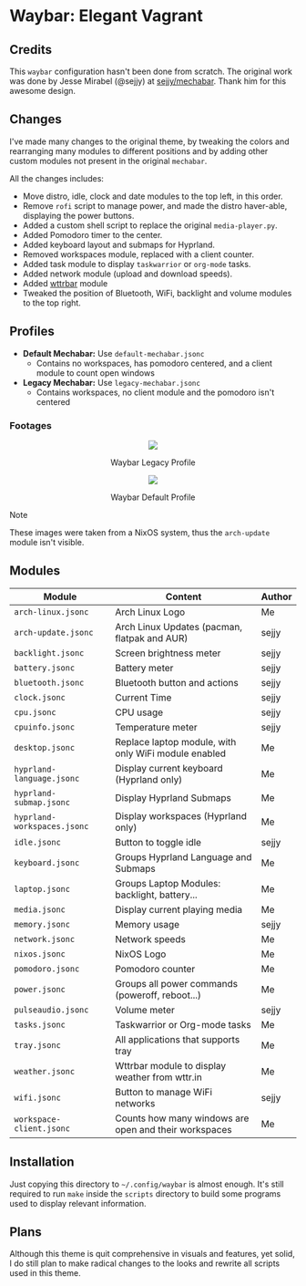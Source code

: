 # Waybar: Elegant Vagrant

## Credits

This `waybar` configuration hasn't been done from scratch. The original work was done by Jesse Mirabel (@sejjy) at [sejjy/mechabar](https://github.com/sejjy/mechabar). Thank him for this awesome design.

## Changes

I've made many changes to the original theme, by tweaking the colors and rearranging many modules to different positions and by adding other custom modules not present in the original `mechabar`.

All the changes includes:

- Move distro, idle, clock and date modules to the top left, in this order.
- Remove `rofi` script to manage power, and made the distro haver-able, displaying the power buttons.
- Added a custom shell script to replace the original `media-player.py`.
- Added Pomodoro timer to the center.
- Added keyboard layout and submaps for Hyprland.
- Removed workspaces module, replaced with a client counter.
- Added task module to display `taskwarrior` or `org-mode` tasks.
- Added network module (upload and download speeds).
- Added [wttrbar](https://github.com/bjesus/wttrbar) module
- Tweaked the position of Bluetooth, WiFi, backlight and volume modules to the top right.

## Profiles

- **Default Mechabar:** Use `default-mechabar.jsonc`
  - Contains no workspaces, has pomodoro centered, and a client module to count open windows
- **Legacy Mechabar:** Use `legacy-mechabar.jsonc`
  - Contains workspaces, no client module and the pomodoro isn't centered

### Footages

<div align="center">
  <img src="https://git.disroot.org/aocoronel/images/raw/branch/main/elegantvagrant/2025-04-21-waybar-legacy.webp">
  <p>Waybar Legacy Profile</p>
  <img src="https://git.disroot.org/aocoronel/images/raw/branch/main/elegantvagrant/2025-04-21-waybar-default.webp">
  <p>Waybar Default Profile</p>
</div>

> [!NOTE]
> These images were taken from a NixOS system, thus the `arch-update` module isn't visible.

## Modules

| Module                      | Content                                               | Author |
| --------------------------- | ----------------------------------------------------- | ------ |
| `arch-linux.jsonc`          | Arch Linux Logo                                       | Me     |
| `arch-update.jsonc`         | Arch Linux Updates (pacman, flatpak and AUR)          | sejjy  |
| `backlight.jsonc`           | Screen brightness meter                               | sejjy  |
| `battery.jsonc`             | Battery meter                                         | sejjy  |
| `bluetooth.jsonc`           | Bluetooth button and actions                          | sejjy  |
| `clock.jsonc`               | Current Time                                          | sejjy  |
| `cpu.jsonc`                 | CPU usage                                             | sejjy  |
| `cpuinfo.jsonc`             | Temperature meter                                     | sejjy  |
| `desktop.jsonc`             | Replace laptop module, with only WiFi module enabled  | Me     |
| `hyprland-language.jsonc`   | Display current keyboard (Hyprland only)              | Me     |
| `hyprland-submap.jsonc`     | Display Hyprland Submaps                              | Me     |
| `hyprland-workspaces.jsonc` | Display workspaces (Hyprland only)                    | Me     |
| `idle.jsonc`                | Button to toggle idle                                 | sejjy  |
| `keyboard.jsonc`            | Groups Hyprland Language and Submaps                  | Me     |
| `laptop.jsonc`              | Groups Laptop Modules: backlight, battery...          | Me     |
| `media.jsonc`               | Display current playing media                         | Me     |
| `memory.jsonc`              | Memory usage                                          | sejjy  |
| `network.jsonc`             | Network speeds                                        | Me     |
| `nixos.jsonc`               | NixOS Logo                                            | Me     |
| `pomodoro.jsonc`            | Pomodoro counter                                      | Me     |
| `power.jsonc`               | Groups all power commands (poweroff, reboot...)       | Me     |
| `pulseaudio.jsonc`          | Volume meter                                          | sejjy  |
| `tasks.jsonc`               | Taskwarrior or Org-mode tasks                         | Me     |
| `tray.jsonc`                | All applications that supports tray                   | Me     |
| `weather.jsonc`             | Wttrbar module to display weather from wttr.in        | Me     |
| `wifi.jsonc`                | Button to manage WiFi networks                        | sejjy  |
| `workspace-client.jsonc`    | Counts how many windows are open and their workspaces | Me     |

## Installation

Just copying this directory to `~/.config/waybar` is almost enough. It's still required to run `make` inside the `scripts` directory to build some programs used to display relevant information.

## Plans

Although this theme is quit comprehensive in visuals and features, yet solid, I do still plan to make radical changes to the looks and rewrite all scripts used in this theme.
